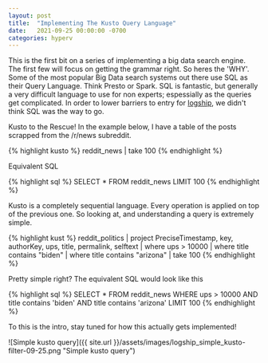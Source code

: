 ```yaml
---
layout: post
title:  "Implementing The Kusto Query Language"
date:   2021-09-25 00:00:00 -0700
categories: hyperv
---
```


This is the first bit on a series of implementing a big data search engine. The first few will focus on getting the grammar right.
So heres the 'WHY'. Some of the most popular Big Data search systems out there use SQL as their Query Language. Think Presto or Spark. SQL is fantastic, but generally a very difficult language to use for non experts; espessially as the queries get complicated. In order to lower barriers to entry for [logship](http://logshit.com), we didn't think SQL was the way to go.

Kusto to the Rescue! In the example below, I have a table of the posts scrapped from the /r/news subreddit. 

{% highlight kusto %}
reddit_news
| take 100
{% endhighlight %}

Equivalent SQL

{% highlight sql %}
SELECT *
FROM reddit_news
LIMIT 100
{% endhighlight %}

Kusto is a completely sequential language. Every operation is applied on top of the previous one. So looking at, and understanding a query is extremely simple.

{% highlight kust %}
reddit_politics
| project PreciseTimestamp, key, authorKey, ups, title, permalink, selftext
| where ups > 10000
| where title contains "biden"
| where title contains "arizona"
| take 100
{% endhighlight %}

Pretty simple right?
The equivalent SQL would look like this

{% highlight sql %}
SELECT *
FROM reddit_news
WHERE ups > 10000
  AND title contains 'biden'
  AND title contains 'arizona'
LIMIT 100
{% endhighlight %}

To this is the intro, stay tuned for how this actually gets implemented!

![Simple kusto query]({{ site.url }}/assets/images/logship_simple_kusto-filter-09-25.png "Simple kusto query")